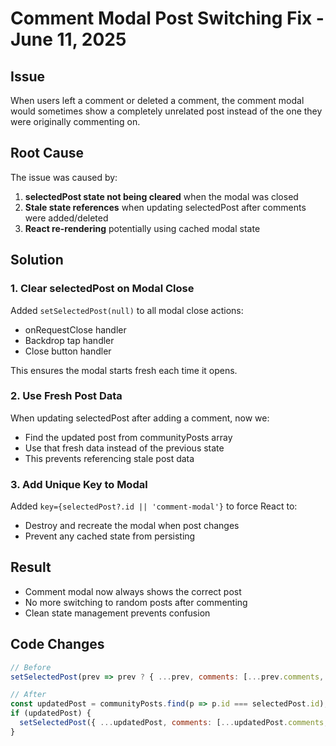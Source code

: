 # Comment Modal Post Switching Fix - June 11, 2025

## Issue
When users left a comment or deleted a comment, the comment modal would sometimes show a completely unrelated post instead of the one they were originally commenting on.

## Root Cause
The issue was caused by:
1. **selectedPost state not being cleared** when the modal was closed
2. **Stale state references** when updating selectedPost after comments were added/deleted
3. **React re-rendering** potentially using cached modal state

## Solution

### 1. Clear selectedPost on Modal Close
Added `setSelectedPost(null)` to all modal close actions:
- onRequestClose handler
- Backdrop tap handler  
- Close button handler

This ensures the modal starts fresh each time it opens.

### 2. Use Fresh Post Data
When updating selectedPost after adding a comment, now we:
- Find the updated post from communityPosts array
- Use that fresh data instead of the previous state
- This prevents referencing stale post data

### 3. Add Unique Key to Modal
Added `key={selectedPost?.id || 'comment-modal'}` to force React to:
- Destroy and recreate the modal when post changes
- Prevent any cached state from persisting

## Result
- Comment modal now always shows the correct post
- No more switching to random posts after commenting
- Clean state management prevents confusion

## Code Changes
```javascript
// Before
setSelectedPost(prev => prev ? { ...prev, comments: [...prev.comments, newComment] } : null);

// After  
const updatedPost = communityPosts.find(p => p.id === selectedPost.id);
if (updatedPost) {
  setSelectedPost({ ...updatedPost, comments: [...updatedPost.comments, newComment] });
}
``` 